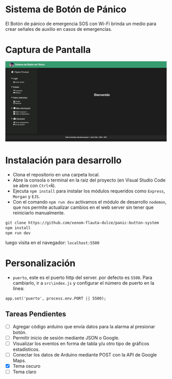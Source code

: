 # Sistema de Botón de Pánico
El Botón de pánico de emergencia SOS con Wi-Fi brinda un medio para crear señales de auxilio en casos de emergencias.

# Captura de Pantalla

![Sistema de Botón de Pánico](src/public/img/Captura001.jpeg)

# Instalación para desarrollo
- Clona el repositorio en una carpeta local.
- Abre la consola o terminal en la raiz del proyecto (en Visual Studio Code se abre con `Ctrl+Ñ`).
- Ejecuta `npm install` para instalar los módulos requeridos como `Express`, `Morgan` y `EJS`.
- Con el comando `npm run dev` activamos el módulo de desarrollo `nodemon`, que nos permite actualizar cambios en el web server sin tener que reiniciarlo manualmente.

```shell
git clone https://github.com/xenom-flauta-dulce/panic-button-system
npm install
npm run dev
```
luego visita en el navegador: `localhost:5500`

# Personalización
- `puerto`, este es el puerto http del server. por defecto es `5500`.
Para cambiarlo, ir a `src\index.js` y configurar el número de puerto en la línea:
```
app.set('puerto', process.env.PORT || 5500);
```

## Tareas Pendientes

- [ ] Agregar código arduino que envía datos para la alarma al presionar botón.
- [ ] Permitir inicio de sesión mediante JSON o Google.
- [ ] Visualizar los eventos en forma de tabla y/u otro tipo de gráficos estadísticos.
- [ ] Conectar los datos de Arduino mediante POST con la API de Google Maps.
- [x] Tema oscuro
- [ ] Tema claro
